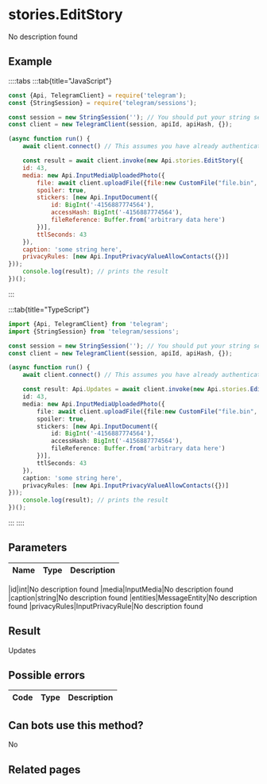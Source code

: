 # stories.EditStory

No description found

## Example

::::tabs
:::tab{title="JavaScript"}
```js
const {Api, TelegramClient} = require('telegram');
const {StringSession} = require('telegram/sessions');

const session = new StringSession(''); // You should put your string session here
const client = new TelegramClient(session, apiId, apiHash, {});

(async function run() {
    await client.connect() // This assumes you have already authenticated with .start()

    const result = await client.invoke(new Api.stories.EditStory({
    id: 43,
    media: new Api.InputMediaUploadedPhoto({
        file: await client.uploadFile({file:new CustomFile("file.bin", fs.statSync("../file.bin").size, "../file.bin"),workers:1}),
        spoiler: true,
        stickers: [new Api.InputDocument({
            id: BigInt('-4156887774564'),
            accessHash: BigInt('-4156887774564'),
            fileReference: Buffer.from('arbitrary data here')
        })],
        ttlSeconds: 43
    }),
    caption: 'some string here',
    privacyRules: [new Api.InputPrivacyValueAllowContacts({})]
}));
    console.log(result); // prints the result
})();
```
:::

:::tab{title="TypeScript"}
```ts
import {Api, TelegramClient} from 'telegram';
import {StringSession} from 'telegram/sessions';

const session = new StringSession(''); // You should put your string session here
const client = new TelegramClient(session, apiId, apiHash, {});

(async function run() {
    await client.connect() // This assumes you have already authenticated with .start()

    const result: Api.Updates = await client.invoke(new Api.stories.EditStory({
    id: 43,
    media: new Api.InputMediaUploadedPhoto({
        file: await client.uploadFile({file:new CustomFile("file.bin", fs.statSync("../file.bin").size, "../file.bin"),workers:1}),
        spoiler: true,
        stickers: [new Api.InputDocument({
            id: BigInt('-4156887774564'),
            accessHash: BigInt('-4156887774564'),
            fileReference: Buffer.from('arbitrary data here')
        })],
        ttlSeconds: 43
    }),
    caption: 'some string here',
    privacyRules: [new Api.InputPrivacyValueAllowContacts({})]
}));
    console.log(result); // prints the result
})();
```
:::
::::



## Parameters

| Name | Type | Description |
| :--: | ---- | ----------- |

|id|int|No description found
|media|InputMedia|No description found
|caption|string|No description found
|entities|MessageEntity|No description found
|privacyRules|InputPrivacyRule|No description found


## Result

Updates

## Possible errors

| Code | Type | Description |
| :--: | ---- | ----------- |



## Can bots use this method?

No

## Related pages


